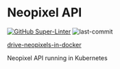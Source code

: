 # Neopixel API

[![GitHub Super-Linter](https://github.com/tinoschroeter/k8s.neopixelAPI/workflows/Lint%20Code%20Base/badge.svg)](https://github.com/tinoschroeter/k8s.neopixelAPI/actions/workflows/linter.yml)
![last-commit](https://img.shields.io/github/last-commit/tinoschroeter/k8s.neopixelAPI.svg?style=flat)

[drive-neopixels-in-docker](https://blog.hypriot.com/post/drive-neopixels-in-docker/)


Neopixel API running in Kubernetes
